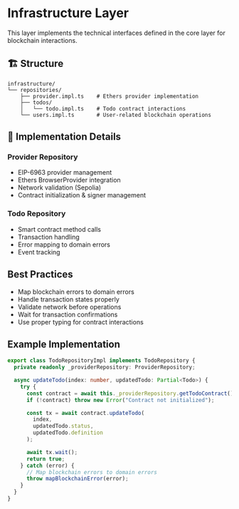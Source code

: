 # Infrastructure Layer

This layer implements the technical interfaces defined in the core layer for blockchain interactions.

## 🏗 Structure

```
infrastructure/
└── repositories/
    ├── provider.impl.ts    # Ethers provider implementation
    ├── todos/
    │   └── todo.impl.ts    # Todo contract interactions
    └── users.impl.ts       # User-related blockchain operations
```

## 🔧 Implementation Details

### Provider Repository
- EIP-6963 provider management
- Ethers BrowserProvider integration
- Network validation (Sepolia)
- Contract initialization & signer management

### Todo Repository
- Smart contract method calls
- Transaction handling
- Error mapping to domain errors
- Event tracking

## Best Practices

- Map blockchain errors to domain errors
- Handle transaction states properly
- Validate network before operations
- Wait for transaction confirmations
- Use proper typing for contract interactions

## Example Implementation

```typescript
export class TodoRepositoryImpl implements TodoRepository {
  private readonly _providerRepository: ProviderRepository;

  async updateTodo(index: number, updatedTodo: Partial<Todo>) {
    try {
      const contract = await this._providerRepository.getTodoContract();
      if (!contract) throw new Error("Contract not initialized");

      const tx = await contract.updateTodo(
        index,
        updatedTodo.status,
        updatedTodo.definition
      );

      await tx.wait();
      return true;
    } catch (error) {
      // Map blockchain errors to domain errors
      throw mapBlockchainError(error);
    }
  }
}
```